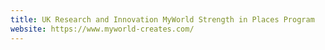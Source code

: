 ```yaml
---
title: UK Research and Innovation MyWorld Strength in Places Program
website: https://www.myworld-creates.com/
---
```

